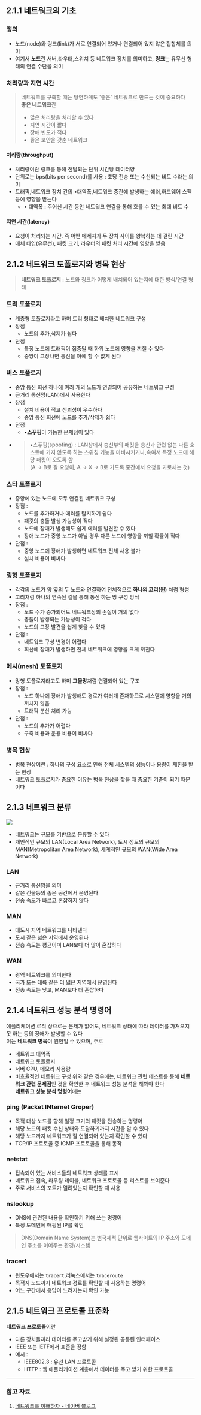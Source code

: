 ## 2.1.1 네트워크의 기초

### 정의
- 노드(node)와 링크(link)가 서로 연결되어 있거나 연결되어 있지 않은 집합체를 의미
- 여기서 **노드**란 서버,라우터,스위치 등 네트워크 장치를 의미하고, **링크**는 유무선 형태의 연결 수단을 의미

### 처리량과 지연 시간
> 네트워크를 구축할 때는 당연하게도 '좋은' 네트워크로 만드는 것이 중요하다<br/>
> **좋은 네트워크**란 
> - 많은 처리량을 처리할 수 있다
> - 지연 시간이 짧다 
> - 장애 빈도가 적다
> - 좋은 보안을 갖춘 네트워크
#### 처리량(throughput)
- 처리량이란 링크를 통해 전달되는 단위 시간당 데이터양
- 단위로는 bps(bits per second)를 사용 : 초당 전송 또는 수신되는 비트 수라는 의미
- 트래픽,네트워크 장치 간의 •대역폭,네트워크 중간에 발생하는 에러,하드웨어 스펙등에 영향을 받는다
  - • 대역폭 : 주어신 시간 동안 네트워크 연결을 통해 흐를 수 있는 최대 비트 수
#### 지연 시간(latency)
- 요청이 처리되는 시간. 즉 어떤 메세지가 두 장치 사이를 왕복하는 데 걸린 시간
- 매체 타입(유무선), 패킷 크기, 라우터의 패킷 처리 시간에 영향을 받음

## 2.1.2 네트워크 토폴로지와 병목 현상

> **네트워크 토폴로지** : 노드와 링크가 어떻게 배치되어 있는지에 대한 방식/연결 형태

### 트리 토폴로지
- 계층형 토폴로지라고 하며 트리 형태로 배치한 네트워크 구성
- 장점 
  - 노드의 추가,삭제가 쉽다
- 단점 
    - 특정 노드에 트래픽이 집중될 때 하위 노드에 영향을 끼칠 수 있다
    - 중앙이 고장나면 통신을 아예 할 수 없게 된다

### 버스 토폴로지
- 중앙 통신 회선 하나에 여러 개의 노드가 연결되어 공유하는 네트워크 구성
- 근거리 통신망(LAN)에서 사용한다
- 장점 
  - 설치 비용이 적고 신뢰성이 우수하다
  - 중앙 통신 회선에 노드를 추가/삭제가 쉽다
- 단점
  - •**스푸핑**이 가능한 문제점이 있다
- > •스푸핑(spoofing) : LAN상에서 송신부의 패킷을 송신과 관련 없는 다른 호스트에 가지 않도록 하는 스위칭 기능을 마비시키거나,속여서 특정 노드에 해당 패킷이 오도록 함<br/>
  > (A -> B로 갈 요청이, A -> X -> B로 가도록 중간에서 요청을 가로채는 것)

### 스타 토폴로지
- 중앙에 있는 노드에 모두 연결된 네트워크 구성
- 장점 : 
  - 노드를 추가하거나 에러를 탐지하기 쉽다
  - 패킷의 충돌 발생 가능성이 적다
  - 노드에 장애가 발생해도 쉽게 에러를 발견할 수 있다
  - 장애 노드가 중앙 노드가 아닐 경우 다른 노드에 영양을 끼칠 확률이 적다
- 단점 : 
  - 중앙 노드에 장애가 발생하면 네트워크 전체 사용 불가
  - 설치 비용이 비싸다

### 링형 토폴로지
- 각각의 노드가 양 옆의 두 노드와 연결하여 전체적으로 **하나의 고리(원)** 처럼 형성
- 고리처럼 하나의 연속된 길을 통해 통신 하는 망 구성 방식  
- 장점 :
  - 노드 수가 증가되어도 네트워크상의 손실이 거의 없다
  - 충돌이 발생되는 가능성이 적다
  - 노드의 고장 발견을 쉽게 찾을 수 있다
- 단점 : 
  - 네트워크 구성 변경이 어렵다
  - 회선에 장애가 발생하면 전체 네트워크에 영향을 크게 끼친다

### 메시(mesh) 토폴로지
- 망형 토폴로지라고도 하며 **그물망**처럼 연결되어 있는 구조
- 장점 : 
  - 노드 하나에 장애가 발생해도 경로가 여러개 존재하므로 시스템에 영향을 거의 끼치지 않음
  - 트래픽 분산 처리 가능
- 단점 : 
  - 노드의 추가가 어렵다
  - 구축 비용과 운용 비용이 비싸다

### 병목 현상
- 병목 현상이란 : 하나의 구성 요소로 인해 전체 시스템의 성능이나 용량이 제한을 받는 현상
- 네트워크 토폴로지가 중요한 이유는 병목 현상을 찾을 때 중요한 기준이 되기 때문이다

## 2.1.3 네트워크 분류

![](https://velog.velcdn.com/images/sw_smj/post/34d4d368-d454-41a7-a06d-5ae576b7554c/image.png)
* 네트워크는 규모를 기반으로 분류할 수 있다
* 개인적인 규모의 LAN(Local Area Network), 도시 정도의 규모의 MAN(Metropolitan Area Network), 세계적인 규모의 WAN(Wide Area Network)

### LAN
- 근거리 통신망을 의미
- 같은 건물등의 좁은 공간에서 운영된다
- 전송 속도가 빠르고 혼잡하지 않다

### MAN
- 대도시 지역 네트워크를 나타낸다
- 도시 같은 넓은 지역에서 운영된다
- 전송 속도는 평균이며 LAN보다 더 많이 혼잡하다

### WAN
- 광역 네트워크를 의미한다
- 국가 또는 대륙 같은 더 넓은 지역에서 운영된다
- 전송 속도는 낮고, MAN보다 더 혼잡하다

## 2.1.4 네트워크 성능 분석 명령어

애플리케이션 로직 상으로는 문제가 없어도, 네트워크 상태에 따라 데이터를 가져오지 못 하는 등의 장애가 발생할 수 있다<br/>
이는 **네트워크 병목**이 원인일 수 있으며, 주로
* 네트워크 대역폭
* 네트워크 토폴로지
* 서버 CPU, 메모리 사용량
* 비효율적인 네트워크 구성
위와 같은 경우에는, 네트워크 관련 테스트를 통해 **네트워크 관련 문제점**인 것을 확인한 후 네트워크 성능 분석을 해봐야 한다<br/>
**네트워크 성능 분석 명령어**에는
### ping (Packet INternet Groper)
- 목적 대상 노드를 향해 일정 크기의 패킷을 전송하는 명령어
- 해당 노드의 패킷 수신 상태와 도달하기까지 시간을 알 수 있다
- 해당 노드까지 네트워크가 잘 연결되어 있는지 확인할 수 있다
- TCP/IP 프로토콜 중 ICMP 프로토콜을 통해 동작

### netstat
- 접속되어 있는 서비스들의 네트워크 상태를 표시
- 네트워크 접속, 라우팅 테이블, 네트워크 프로토콜 등 리스트를 보여준다
- 주로 서비스의 포트가 열려있는지 확인할 때 사용

### nslookup
- DNS에 관련된 내용을 확인하기 위해 쓰는 명령어
- 특정 도메인에 매핑된 IP를 확인
> DNS(Domain Name System)는 범국제적 단위로 웹사이트의 IP 주소와 도메인 주소를 이어주는 환경/시스템

### tracert
- 윈도우에서는 `tracert`,리눅스에서는 `traceroute`
- 목적지 노드까지 네트워크 경로를 확인할 때 사용하는 명령어
- 어느 구간에서 응답이 느려지는지 확인 가능

## 2.1.5 네트워크 프로토콜 표준화

**네트워크 프로토콜**이란 
- 다른 장치들끼리 데이터를 주고받기 위해 설정된 공통된 인터페이스
- IEEE 또는 IETF에서 표준을 정함
- 예시 :
  - IEEE802.3 : 유선 LAN 프로토콜
  - HTTP : 웹 애플리케이션 계층에서 데이터를 주고 받기 위한 프로토콜
---

### 참고 자료
1. [네트워크를 이해하자 - 네이버 블로그](https://blog.naver.com/PostView.naver?blogId=techtrip&logNo=221719292177&redirect=Dlog&widgetTypeCall=true&topReferer=https%3A%2F%2Fwww.google.com%2F&directAccess=false)


